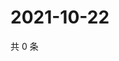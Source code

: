 # 2021-10-22

共 0 条

<!-- BEGIN WEIBO -->
<!-- 最后更新时间 Fri Oct 22 2021 00:33:27 GMT+0800 (China Standard Time) -->

<!-- END WEIBO -->
